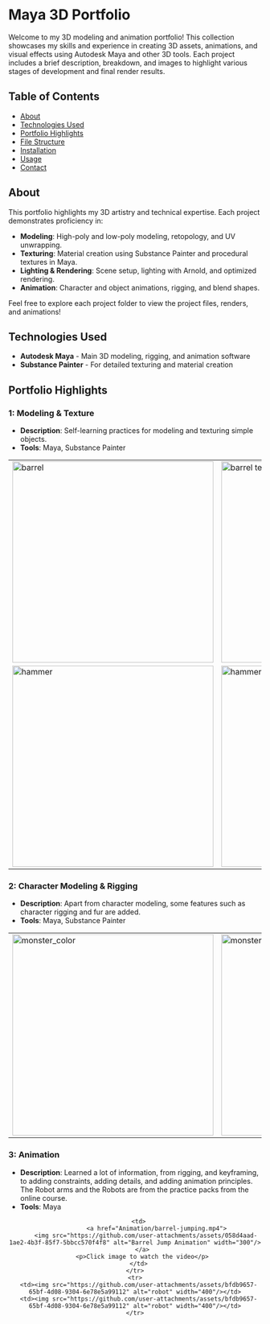 # Maya 3D Portfolio

Welcome to my 3D modeling and animation portfolio! This collection showcases my skills and experience in creating 3D assets, animations, and visual effects using Autodesk Maya and other 3D tools. Each project includes a brief description, breakdown, and images to highlight various stages of development and final render results.

## Table of Contents

- [About](#about)
- [Technologies Used](#technologies-used)
- [Portfolio Highlights](#portfolio-highlights)
- [File Structure](#file-structure)
- [Installation](#installation)
- [Usage](#usage)
- [Contact](#contact)

## About

This portfolio highlights my 3D artistry and technical expertise. Each project demonstrates proficiency in:
- **Modeling**: High-poly and low-poly modeling, retopology, and UV unwrapping.
- **Texturing**: Material creation using Substance Painter and procedural textures in Maya.
- **Lighting & Rendering**: Scene setup, lighting with Arnold, and optimized rendering.
- **Animation**: Character and object animations, rigging, and blend shapes.

Feel free to explore each project folder to view the project files, renders, and animations!

## Technologies Used

- **Autodesk Maya** - Main 3D modeling, rigging, and animation software
- **Substance Painter** - For detailed texturing and material creation
<!--- **Adobe Photoshop** - Texture refinement and post-production edits -->
<!--- - **Arnold Renderer** - High-quality rendering of scenes and animations -->

## Portfolio Highlights

### 1: Modeling & Texture
- **Description**: Self-learning practices for modeling and texturing simple objects. 
- **Tools**: Maya, Substance Painter

<div align="center">
  <table>
    <tr>
      <td><img src="https://github.com/user-attachments/assets/a8a74171-2320-483b-b18b-a7e474e44ccd" alt="barrel" width="400"/></td>
      <td><img src="https://github.com/user-attachments/assets/780f5428-f8e4-4ee9-ba57-acd31e82c6bc" alt="barrel texture" width="400"/></td>
      <td><img src="https://github.com/user-attachments/assets/7fc3ce3e-0b37-46c5-831d-bb7f52bbf7a9" alt="chess board" width="400"/></td>
      <td><img src="https://github.com/user-attachments/assets/97cf3608-f405-4b0a-bb71-a403c8335682" alt="chest board" width="400"/></td>
    </tr>
    <tr>
      <td><img src="https://github.com/user-attachments/assets/085fdcae-adc7-4da9-9d08-f9ac71e1a702" alt="hammer" width="400"/></td>
      <td><img src="https://github.com/user-attachments/assets/9122fba0-6319-43d1-b4a0-a5c163eb9561" alt="hammer crystal" width="400"/></td>
      <td><img src="https://github.com/user-attachments/assets/abc18912-f577-4b0e-8e27-9fc6601eb0c2" alt="fantasy door render" width="400"/></td>
      <td><img src="https://github.com/user-attachments/assets/9ce940e3-71b1-433c-8b18-93e4f2a3752a" alt="fantasy door" width="400"/></td>
    </tr>
  </table>
</div>

### 2: Character Modeling & Rigging
- **Description**: Apart from character modeling, some features such as character rigging and fur are added. 
- **Tools**: Maya, Substance Painter
<div align="center">
  <table>
    <tr>
      <td><img src="https://github.com/user-attachments/assets/25c79a3e-f322-4e35-abd3-510928fde9a0" alt="monster_color" width="400"/></td>
      <td><img src="https://github.com/user-attachments/assets/26952c2b-f4cf-4f7f-9c76-f04166103916" alt="monster_color_no" width="400"/></td>
    </tr>
  </table>
</div>

### 3: Animation
- **Description**: Learned a lot of information, from rigging, and keyframing, to adding constraints, adding details, and adding animation principles. The Robot arms and the Robots are from the practice packs from the online course.
- **Tools**: Maya

<div align="center">
  <table>
    <tr>

      <td>
                <a href="Animation/barrel-jumping.mp4">
          <img src="https://github.com/user-attachments/assets/058d4aad-1ae2-4b3f-85f7-5bbcc570f4f8" alt="Barrel Jump Animation" width="300"/>
        </a>
        <p>Click image to watch the video</p>
      </td>
    </tr>
    <tr>
      <td><img src="https://github.com/user-attachments/assets/bfdb9657-65bf-4d08-9304-6e78e5a99112" alt="robot" width="400"/></td>
      <td><img src="https://github.com/user-attachments/assets/bfdb9657-65bf-4d08-9304-6e78e5a99112" alt="robot" width="400"/></td>
    </tr>
  </table>
</div>


